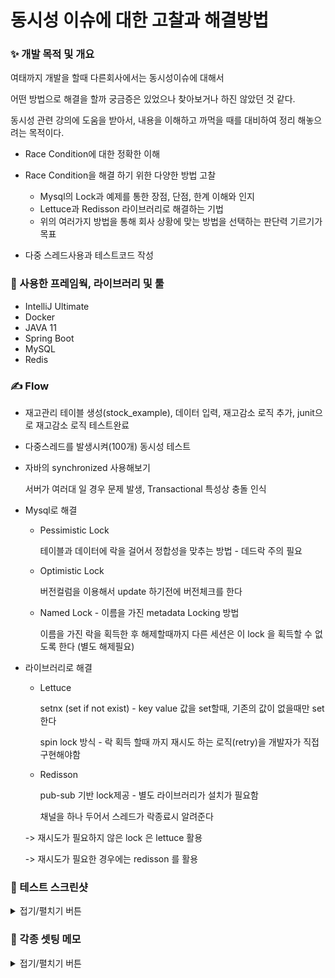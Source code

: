# 동시성 이슈에 대한 고찰과 해결방법
### ✨ 개발 목적 및 개요
여태까지 개발을 할때 다른회사에서는 동시성이슈에 대해서

어떤 방법으로 해결을 할까 궁금증은 있었으나 찾아보거나 하진 않았던 것 같다.

동시성 관련 강의에 도움을 받아서, 내용을 이해하고 까먹을 때를 대비하여 정리 해놓으려는 목적이다. 

- Race Condition에 대한 정확한 이해
- Race Condition을 해결 하기 위한 다양한 방법 고찰

  - Mysql의 Lock과 예제를 통한 장점, 단점, 한계 이해와 인지
  - Lettuce과 Redisson 라이브러리로 해결하는 기법
  - 위의 여러가지 방법을 통해 회사 상황에 맞는 방법을 선택하는 판단력 기르기가 목표
  
- 다중 스레드사용과 테스트코드 작성 


### 🔨 사용한 프레임웍, 라이브러리 및 툴
- IntelliJ Ultimate
- Docker
- JAVA 11
- Spring Boot
- MySQL
- Redis


### ✍ Flow
- 재고관리 테이블 생성(stock_example), 데이터 입력, 재고감소 로직 추가, junit으로 재고감소 로직 테스트완료
- 다중스레드를 발생시켜(100개) 동시성 테스트
- 자바의 synchronized 사용해보기

  서버가 여러대 일 경우 문제 발생, Transactional 특성상 충돌 인식
- Mysql로 해결
  
  - Pessimistic Lock
  
    테이블과 데이터에 락을 걸어서 정합성을 맞추는 방법 - 데드락 주의 필요
  - Optimistic Lock
  
    버전컬럼을 이용해서 update 하기전에 버전체크를 한다
  - Named Lock - 이름을 가진 metadata Locking 방법
  
    이름을 가진 락을 획득한 후 해제할때까지 다른 세션은 이 lock 을 획득할 수 없도록 한다 (별도 해제필요)
 
- 라이브러리로 해결

  - Lettuce
  
    setnx (set if not exist) - key value 값을 set할때, 기존의 값이 없을때만 set한다
    
    spin lock 방식 - 락 획득 할때 까지 재시도 하는 로직(retry)을 개발자가 직접구현해야함
  - Redisson
    
    pub-sub 기반 lock제공 - 별도 라이브러리가 설치가 필요함

    채널을 하나 두어서 스레드가 락종료시 알려준다

  -> 재시도가 필요하지 않은 lock 은 lettuce 활용

  -> 재시도가 필요한 경우에는 redisson 를 활용

### 📸 테스트 스크린샷

  <details>
  <summary>접기/펼치기 버튼</summary>
  <div markdown="1">
  
  <img width="600" src="https://github.com/ksm1569/DevBlog/assets/34292113/9c9ab9a0-4670-416e-84e0-fee5257bc625">
  
  <img width="600" src="https://github.com/ksm1569/DevBlog/assets/34292113/1e5e39f6-6b19-45cd-9270-3437eb396308">
  
  <img width="600" src="https://github.com/ksm1569/DevBlog/assets/34292113/17071503-2671-4c34-9688-1fd410b0a210">
  
  </div>
  </details>


### 📝 각종 셋팅 메모
  <details>
  <summary>접기/펼치기 버튼</summary>
  <div markdown="1">

  ```Shell
    #mysql
  
    docker pull mysql
    docker run -d -p 3306:3306 -e MYSQL_ROOT_PASSWORD=1234 --name mysql mysql
    docker ps
  ```

  ```Shell
    #mysql bash로 진입하여 데이터베이스 생성
  
    docker exec -it mysql bash
    mysql -u root -p
    password 입력
    create database stock_example
    use stock_example
  ```
  
  ```Shell
    #redis
  
    docker pull redis
  
    docker run --name myredis -d -p 6379:6379 redis
  ```
  
  ```Shell
    #터미널 테스트
  
     1. docker ps 로 redis 컨테이너명 가져온다음
     2. docker exec -it 컨테이너명 redis-cli 입력하면 내부로 진입가능
     3. 내부에서 채널1 구독해본다. subscribe ch1
     4. 터미널 하나 더 열어서 publish ch1 hi 라는 메세지를 보내본다
  ```
  
  </div>
  </details>
